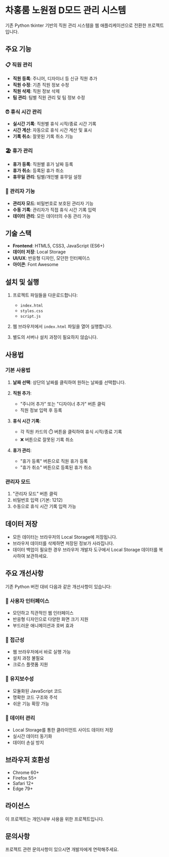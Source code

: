 # 차홍룸 노원점 D모드 관리 시스템

기존 Python tkinter 기반의 직원 관리 시스템을 웹 애플리케이션으로 전환한 프로젝트입니다.

## 주요 기능

### 📋 직원 관리
- **직원 등록**: 주니어, 디자이너 등 신규 직원 추가
- **직원 수정**: 기존 직원 정보 수정
- **직원 삭제**: 직원 정보 삭제
- **팀 관리**: 팀별 직원 관리 및 팀 정보 수정

### ⏰ 휴식 시간 관리
- **실시간 기록**: 직원별 휴식 시작/종료 시간 기록
- **시간 계산**: 자동으로 휴식 시간 계산 및 표시
- **기록 취소**: 잘못된 기록 취소 기능

### 🏖️ 휴가 관리
- **휴가 등록**: 직원별 휴가 날짜 등록
- **휴가 취소**: 등록된 휴가 취소
- **휴무일 관리**: 팀별/개인별 휴무일 설정

### 🔐 관리자 기능
- **관리자 모드**: 비밀번호로 보호된 관리자 기능
- **수동 기록**: 관리자가 직접 휴식 시간 기록 입력
- **데이터 관리**: 모든 데이터의 수동 관리 가능

## 기술 스택

- **Frontend**: HTML5, CSS3, JavaScript (ES6+)
- **데이터 저장**: Local Storage
- **UI/UX**: 반응형 디자인, 모던한 인터페이스
- **아이콘**: Font Awesome

## 설치 및 실행

1. 프로젝트 파일들을 다운로드합니다:
   - `index.html`
   - `styles.css`
   - `script.js`

2. 웹 브라우저에서 `index.html` 파일을 열어 실행합니다.

3. 별도의 서버나 설치 과정이 필요하지 않습니다.

## 사용법

### 기본 사용법

1. **날짜 선택**: 상단의 날짜를 클릭하여 원하는 날짜를 선택합니다.

2. **직원 추가**: 
   - "주니어 추가" 또는 "디자이너 추가" 버튼 클릭
   - 직원 정보 입력 후 등록

3. **휴식 시간 기록**:
   - 각 직원 카드의 ⏱️ 버튼을 클릭하여 휴식 시작/종료 기록
   - ❌ 버튼으로 잘못된 기록 취소

4. **휴가 관리**:
   - "휴가 등록" 버튼으로 직원 휴가 등록
   - "휴가 취소" 버튼으로 등록된 휴가 취소

### 관리자 모드

1. "관리자 모드" 버튼 클릭
2. 비밀번호 입력 (기본: 1212)
3. 수동으로 휴식 시간 기록 입력 가능

## 데이터 저장

- 모든 데이터는 브라우저의 Local Storage에 저장됩니다.
- 브라우저 데이터를 삭제하면 저장된 정보가 사라집니다.
- 데이터 백업이 필요한 경우 브라우저 개발자 도구에서 Local Storage 데이터를 복사하여 보관하세요.

## 주요 개선사항

기존 Python 버전 대비 다음과 같은 개선사항이 있습니다:

### 🎨 사용자 인터페이스
- 모던하고 직관적인 웹 인터페이스
- 반응형 디자인으로 다양한 화면 크기 지원
- 부드러운 애니메이션과 호버 효과

### 📱 접근성
- 웹 브라우저에서 바로 실행 가능
- 설치 과정 불필요
- 크로스 플랫폼 지원

### 🔧 유지보수성
- 모듈화된 JavaScript 코드
- 명확한 코드 구조와 주석
- 쉬운 기능 확장 가능

### 💾 데이터 관리
- Local Storage를 통한 클라이언트 사이드 데이터 저장
- 실시간 데이터 동기화
- 데이터 손실 방지

## 브라우저 호환성

- Chrome 60+
- Firefox 55+
- Safari 12+
- Edge 79+

## 라이선스

이 프로젝트는 개인/내부 사용을 위한 프로젝트입니다.

## 문의사항

프로젝트 관련 문의사항이 있으시면 개발자에게 연락해주세요.



